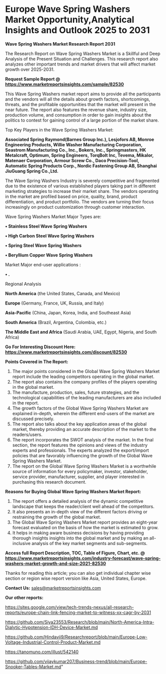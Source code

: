 # Europe Wave Spring Washers Market Opportunity,Analytical Insights and Outlook 2025 to 2031

<strong>Wave Spring Washers Market Research Report 2031</strong>

The Research Report on Wave Spring Washers Market is a Skillful and Deep Analysis of the Present Situation and Challenges. This research report also analyzes other important trends and market drivers that will affect market growth over 2025-2031.

<strong>Request Sample Report @ <a href=https://www.marketreportsinsights.com/sample/82530>https://www.marketreportsinsights.com/sample/82530</a></strong>

This Wave Spring Washers market report aims to provide all the participants and the vendors will all the details about growth factors, shortcomings, threats, and the profitable opportunities that the market will present in the near future. The report also features the revenue share, industry size, production volume, and consumption in order to gain insights about the politics to contest for gaining control of a large portion of the market share.

Top Key Players in the Wave Spring Washers Market:

<strong>Associated Spring Raymond(Barnes Group Inc.), Lesjofors AB, Monroe Engineering Products, Willie Washer Manufacturing Corporation, Seastrom Manufacturing Co., Inc., Bokers, Inc., Springmasters, HK Metalcraft, Optimum, Spring Engineers, TorqBolt Inc, Tevema, Mikalor, Matenaer Corporation, Armour Screw Co., Daco Precision-Tool, Automatic Spring Products Corp., Nordic Fastening Group AB, Shanghai JiuGuang Spring Co.,Ltd.</strong>

The Wave Spring Washers Industry is severely competitive and fragmented due to the existence of various established players taking part in different marketing strategies to increase their market share. The vendors operating in the market are profiled based on price, quality, brand, product differentiation, and product portfolio. The vendors are turning their focus increasingly on product customization through customer interaction.

Wave Spring Washers Market Major Types are:

<strong>• Stainless Steel Wave Spring Washers

• High Carbon Steel Wave Spring Washers

• Spring Steel Wave Spring Washers

• Beryllium Copper Wave Spring Washers</strong>

Market Major end-user applications :

<strong>• .</strong>

Regional Analysis

</u><strong><b>North America</b></strong> (the United States, Canada, and Mexico)

<strong><b>Europe </b></strong>(Germany, France, UK, Russia, and Italy)

<strong><b>Asia-Pacific</b></strong> (China, Japan, Korea, India, and Southeast Asia)

<strong><b>South America</b></strong> (Brazil, Argentina, Colombia, etc.)

<strong><b>The Middle East and Africa</b></strong> (Saudi Arabia, UAE, Egypt, Nigeria, and South Africa)

<strong>Go For Interesting Discount Here: <a href=https://www.marketreportsinsights.com/discount/82530>https://www.marketreportsinsights.com/discount/82530</a></strong>

<strong>Points Covered in The Report:</strong>
<ol>
  <li>The major points considered in the Global Wave Spring Washers Market report include the leading competitors operating in the global market.</li>
  <li>The report also contains the company profiles of the players operating in the global market.</li>
  <li>The manufacture, production, sales, future strategies, and the technological capabilities of the leading manufacturers are also included in the report.</li>
  <li>The growth factors of the Global Wave Spring Washers Market are explained in-depth, wherein the different end-users of the market are discussed precisely.</li>
  <li>The report also talks about the key application areas of the global market, thereby providing an accurate description of the market to the readers/users.</li>
  <li>The report incorporates the SWOT analysis of the market. In the final section, the report features the opinions and views of the industry experts and professionals. The experts analyzed the export/import policies that are favorably influencing the growth of the Global Wave Spring Washers Market.</li>
  <li>The report on the Global Wave Spring Washers Market is a worthwhile source of information for every policymaker, investor, stakeholder, service provider, manufacturer, supplier, and player interested in purchasing this research document.</li>
</ol>
<strong>Reasons for Buying Global Wave Spring Washers Market Report:</strong>

<ol>
  <li>The report offers a detailed analysis of the dynamic competitive landscape that keeps the reader/client well ahead of the competitors.</li>
  <li>It also presents an in-depth view of the different factors driving or restraining the growth of the global market.</li>
  <li>The Global Wave Spring Washers Market report provides an eight-year forecast evaluated on the basis of how the market is estimated to grow.</li>
  <li>It helps in making aware business decisions by having providing thorough insights insights into the global market and by making an all-inclusive analysis of the key market segments and sub-segments.</li>
</ol>
<strong>Access full Report Description, TOC, Table of Figure, Chart, etc. @ <a href=https://www.marketreportsinsights.com/industry-forecast/wave-spring-washers-market-growth-and-size-2021-82530>https://www.marketreportsinsights.com/industry-forecast/wave-spring-washers-market-growth-and-size-2021-82530</a></strong>


Thanks for reading this article; you can also get individual chapter wise section or region wise report version like Asia, United States, Europe.

<strong>Contact Us:</strong>
sales@marketreportsinsights.com

<strong>Our other reports:</strong>

<a href=https://sites.google.com/view/tech-trends-nexus/all-research-reports/europe-chain-link-fencing-market-to-witness-xx-cagr-by-2031>https://sites.google.com/view/tech-trends-nexus/all-research-reports/europe-chain-link-fencing-market-to-witness-xx-cagr-by-2031</a>

<a href=https://github.com/Siya23553/Research/blob/main/North-America-Intra-Dialytic-Hypotension-IDH-Device-Market.md>https://github.com/Siya23553/Research/blob/main/North-America-Intra-Dialytic-Hypotension-IDH-Device-Market.md</a>

<a href=https://github.com/Hindavii9/Researchreport/blob/main/Europe-Low-Voltage-Industrial-Control-Product-Market.md>https://github.com/Hindavii9/Researchreport/blob/main/Europe-Low-Voltage-Industrial-Control-Product-Market.md</a>

<a href=https://tanomuno.com/illust/542140>https://tanomuno.com/illust/542140</a>

<a href=https://github.com/vijaykumar207/Business-trend/blob/main/Europe-Snooker-Tables-Market.md>https://github.com/vijaykumar207/Business-trend/blob/main/Europe-Snooker-Tables-Market.md</a>"
